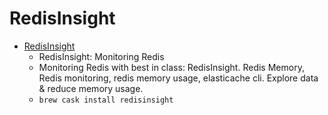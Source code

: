 # RedisInsight
- [RedisInsight](https://www.redislabs.com/redisinsight/)
  -  RedisInsight: Monitoring Redis
  - Monitoring Redis with best in class: RedisInsight. Redis Memory, Redis monitoring, redis memory usage, elasticache cli. Explore data & reduce memory usage.
  - `brew cask install redisinsight`
